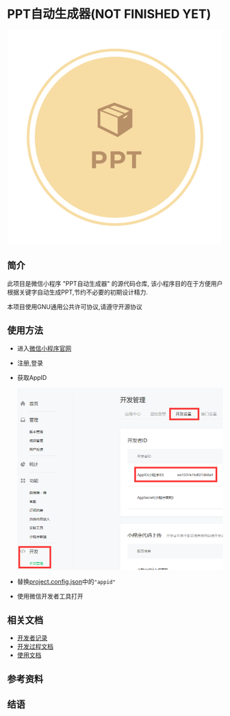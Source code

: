 # PPT自动生成器(NOT FINISHED YET)

<div align=center><img src="https://raw.githubusercontent.com/learner-lu/picbed/master/logo_transparent.png" height="500"></div>

## 简介

此项目是微信小程序 "PPT自动生成器" 的源代码仓库, 该小程序目的在于方便用户根据关键字自动生成PPT,节约不必要的初期设计精力.

本项目使用GNU通用公共许可协议,请遵守开源协议

## 使用方法

- 进入[微信小程序官网](https://mp.weixin.qq.com/cgi-bin/wx)
- 注册,登录
- 获取AppID

  ![20220525231716](https://raw.githubusercontent.com/learner-lu/picbed/master/20220525231716.png)

- 替换[project.config.json](source/project.config.json)中的`"appid"`
- 使用微信开发者工具打开

## 相关文档

- [开发者记录](开发者记录.md)
- [开发过程文档](开发过程文档.md)
- [使用文档](使用文档.md)

## 参考资料

## 结语
